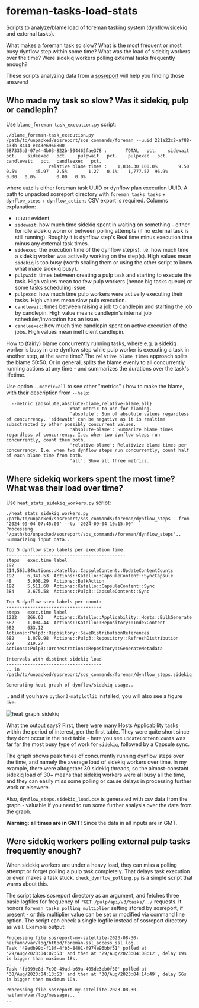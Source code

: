 # foreman-tasks-load-stats
Scripts to analyze/blame load of foreman tasking system (dynflow/sidekiq and external tasks).

What makes a foreman task so slow? What is the most frequent or most busy dynflow step within some time? What was the load of sidekiq workers over the time? Were sidekiq workers polling external tasks frequently enough?

These scripts analyzing data from a [sosreport](https://github.com/sosreport/sos/) will help you finding those answers!

## Who made my task so slow? Was it sidekiq, pulp or candlepin?

Use `blame_foreman-task_execution.py` script:

```
./blame_foreman-task_execution.py /path/to/unpacked/sosreport/sos_commands/foreman --uuid 221a22c2-af88-433b-8414-ec43e6960800
687335a3-07e4-4b03-822b-504462fae378 :       TOTAL   pct.    sidewait   pct.    sideexec   pct.    pulpwait   pct.    pulpexec   pct.  candlewait   pct.  candleexec   pct.
                relative blame times :    1,834.30 100.0%        9.50   0.5%       45.97   2.5%        1.27   0.1%    1,777.57  96.9%        0.00   0.0%        0.00   0.0%
```

where `uuid` is either foreman task UUID or dynflow plan execution UUID. A path to unpacked sosreport directory with `foreman_tasks_tasks` + `dynflow_steps` + `dynflow_actions` CSV export is required. Columns explanation:

- `TOTAL`: evident
- `sidewait`: how much time sidekiq spent in waiting on something - either for idle sidekiq worer or between polling attempts (if no external task is still running). Roughly it is dynflow step's Real time minus execution time minus any external task times.
- `sideexec`: the execution time of the dynflow step(s), i.e. how much time a sidekiq worker was activelly working on the step(s). High values mean `sidekiq` is too busy (worth scaling them or using the other script to know what made sidekiq busy).
- `pulpwait`: times between creating a pulp task and starting to execute the task. High values mean too few pulp workers (hence big tasks queue) or some tasks scheduling issue.
- `pulpexec`: how much time pulp workers were activelly executing their tasks. High values mean slow pulp execution.
- `candlewait`: times between raising a job to candlepin and starting the job by candlepin. High value means candlepin's internal job scheduler/invocation has an issue.
- `candleexec`: how much time candlepin spent on active execution of the jobs. High values mean inefficient candlepin.

How to (fairly) blame concurrently running tasks, where e.g. a sidekiq worker is busy in one dynflow step while pulp worker is executing a task in another step, at the same time? The `relative blame times` approach splits the blame 50:50. Or in general, splits the blame evenly to all concurrently running actions at any time - and summarizes the durations over the task's lifetime.

Use option `--metric=all` to see other "metrics" / how to make the blame, with their description from `--help`:

```
  --metric {absolute,absolute-blame,relative-blame,all}
                        What metric to use for blaming.
                        'absolute': Sum of absolute values regardless of concurrency. 'sidewait' can be negative as it is realtime subsctracted by other possibly concurrent values.
                        'absolute-blame': Summarize blame times regardless of concurrency. I.e. when two dynflow steps run concurrently, count them both.
                        'relative-blame': Relativize blame times per concurrency. I.e. when two dynflow steps run concurrently, count half of each blame time from both.
                        'all': Show all three metrics.
```

## Where sidekiq workers spent the most time? What was their load over time?

Use `heat_stats_sidekiq_workers.py` script:

```
./heat_stats_sidekiq_workers.py /path/to/unpacked/sosreport/sos_commands/foreman/dynflow_steps --from '2024-09-04 07:45:00' --to '2024-09-04 10:15:00'
Processing '/path/to/unpacked/sosreport/sos_commands/foreman/dynflow_steps'..
Summarizing input data..

Top 5 dynflow step labels per execution time:
---------------------------------------------
steps   exec.time label
192     214,563.84Actions::Katello::CapsuleContent::UpdateContentCounts
192     6,341.53  Actions::Katello::CapsuleContent::SyncCapsule
48      5,908.29  Actions::BulkAction
192     5,511.68  Actions::Katello::CapsuleContent::Sync
384     2,675.58  Actions::Pulp3::CapsuleContent::Sync

Top 5 dynflow step labels per count:
------------------------------------
steps   exec.time label
1222    266.63    Actions::Katello::Applicability::Hosts::BulkGenerate
682     1,004.44  Actions::Katello::Repository::IndexContent
682     633.12    Actions::Pulp3::Repository::SaveDistributionReferences
682     1,079.98  Actions::Pulp3::Repository::RefreshDistribution
679     219.27    Actions::Pulp3::Orchestration::Repository::GenerateMetadata

Intervals with distinct sidekiq load
------------------------------------
.. in /path/to/unpacked/sosreport/sos_commands/foreman/dynflow_steps.sidekiq_load.csv

Generating heat graph of dynflow/sidekiq usage..
```

.. and if you have `python3-matplotlib` installed, you will also see a figure like:

![heat_graph_sidekiq](https://github.com/user-attachments/assets/8743508a-be5b-4460-b0ca-86691e953eca)

What the output says? First, there were many Hosts Applicability tasks within the period of interest, per the first table. They were quite short since they dont occur in the next table - here you see `UpdateContentCounts` was far far the most busy type of work for `sidekiq`, followed by a Capsule sync.

The graph shows peak times of concurrently running dynflow steps over the time, and namely the average load of sidekiq workers over time. In my example, there were altogether 30 sidekiq threads, so the almost-constant sidekiq load of 30+ means that sidekiq workers were all busy all the time, and they can easily miss some polling or cause delays in processing further work or elsewere.

Also, `dynflow_steps.sidekiq_load.csv` is generated with csv data from the graph - valuable if you need to run some further analysis over the data from the graph.

**Warning: all times are in GMT!** Since the data in all inputs are in GMT.

## Were sidekiq workers polling external pulp tasks frequently enough?

When sidekiq workers are under a heavy load, they can miss a polling attempt or forget polling a pulp task completely. That delays task execution or even makes a task stuck. `check_dynflow_polling.py` is a simple script that warns about this.

The script takes sosreport directory as an argument, and fetches three basic logfiles for frequency of `"GET /pulp/api/v3/tasks/../` requests. It honors `foreman_tasks_polling_multiplier` setting stored by sosreport, if present - or this multiplier value can be set or modified via command line option. The script can check a single logfile instead of sosreport directory as well. Example output:

```
Processing file sosreport-my-satellite-2023-08-30-haifamh/var/log/httpd/foreman-ssl_access_ssl.log..
Task '49edb99b-f18f-4fb3-8401-f974e96bbf51' polled at '29/Aug/2023:04:07:53' and then at '29/Aug/2023:04:08:12', delay 19s is bigger than maximum 18s.
..
Task 'fd099e8d-7c90-49ad-b69a-405de3eb0f30' polled at '30/Aug/2023:04:13:53' and then at '30/Aug/2023:04:14:49', delay 56s is bigger than maximum 18s.

Processing file sosreport-my-satellite-2023-08-30-haifamh/var/log/messages..
..

```
